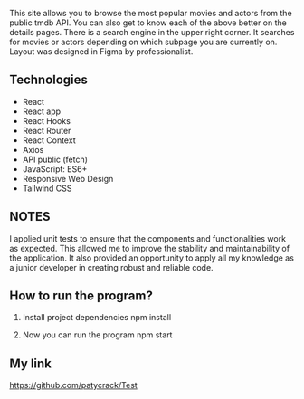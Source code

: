 This site allows you to browse the most popular movies and actors from the public tmdb API. You can also get to know each of the above better on the details pages. There is a search engine in the upper right corner. It searches for movies or actors depending on which subpage you are currently on. Layout was designed in Figma by professionalist.

## Technologies
- React
- React app
- React Hooks
- React Router
- React Context
- Axios
- API public (fetch)
- JavaScript: ES6+
- Responsive Web Design
- Tailwind CSS

## NOTES
I applied unit tests to ensure that the components and functionalities work as expected. This allowed me to improve the stability and maintainability of the application. It also provided an opportunity to apply all my knowledge as a junior developer in creating robust and reliable code.

## How to run the program?
1. Install project dependencies
npm install

2. Now you can run the program
npm start

## My link
https://github.com/patycrack/Test